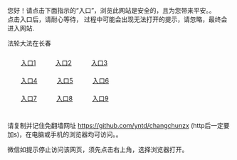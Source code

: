 您好！请点击下面指示的“入口”，浏览此网站是安全的，且为您带来平安。。 <br/>
点击入口后，请耐心等待， 过程中可能会出现无法打开的提示，请忽略，最终会进入网站. </br>

法轮大法在长春<br/>
<div style="padding:10px"><a style="margin:20px" target="_blank" href="https://d165mwn5veuiym.cloudfront.net/2Qpsp?qokqtw" id="ccLink1" rel="nofollow">入口1</a> <a target="_blank" style="margin:20px" href="https://d1lsmp0gdtlph8.cloudfront.net/2Qpsp?zfcih" id="ccLink2" rel="nofollow">入口2</a> <a style="margin:20px" target="_blank" href="https://d29udfynd52043.cloudfront.net/2Qpsp?dzrlwx" id="ccLink3" rel="nofollow">入口3</a></div>

<div style="padding:10px" ><a style="margin:20px" target="_blank" href="https://d165mwn5veuiym.cloudfront.net/2Qpsp?qokqtw" id="ccLink4" rel="nofollow">入口4</a> <a style="margin:20px" href="https://d1lsmp0gdtlph8.cloudfront.net/2Qpsp?zfcih" target="_blank" id="ccLink5" rel="nofollow">入口5</a> <a style="margin:20px" href="https://d29udfynd52043.cloudfront.net/2Qpsp?dzrlwx" target="_blank" id="ccLink6" rel="nofollow">入口6</a></div>

<div style="padding:10px"><a style="margin:20px" target="_blank" href="https://d165mwn5veuiym.cloudfront.net/2Qpsp?qokqtw" id="ccLink7" rel="nofollow">入口7</a> <a style="margin:20px" href="https://d1lsmp0gdtlph8.cloudfront.net/2Qpsp?zfcih" target="_blank" id="ccLink8" rel="nofollow">入口8</a> <a style="margin:20px" target="_blank" href="https://d29udfynd52043.cloudfront.net/2Qpsp?dzrlwx" id="ccLink9" rel="nofollow">入口9</a></div>

<br/>



请复制并记住免翻墙网址 https://github.com/yntd/changchunzx (http后一定要加s)，在电脑或手机的浏览器均可访问。。<br/>

微信如提示停止访问该网页，须先点击右上角，选择浏览器打开。
